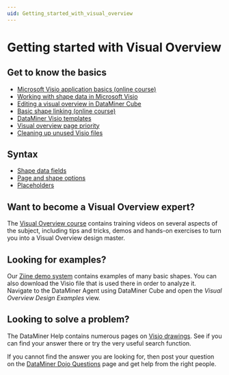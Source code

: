 ```yaml
---
uid: Getting_started_with_visual_overview
---
```


# Getting started with Visual Overview

## Get to know the basics

- [Microsoft Visio application basics (online course)](https://community.dataminer.services/lessons/visio-application-basics/)
- [Working with shape data in Microsoft Visio](xref:Working_with_shape_data_in_Microsoft_Visio)
- [Editing a visual overview in DataMiner Cube](xref:Editing_a_visual_overview_in_DataMiner_Cube)
- [Basic shape linking (online course)](https://community.dataminer.services/lessons/basic-shape-linking/)
- [DataMiner Visio templates](xref:DataMiner_Visio_templates)
- [Visual overview page priority](xref:Visual_overview_page_priority)
- [Cleaning up unused Visio files](xref:Cleaning_up_unused_Visio_files)

## Syntax

- [Shape data fields](xref:Overview_of_DataMiner_shape_data_fields)
- [Page and shape options](xref:Overview_of_page_and_shape_options)
- [Placeholders](xref:Placeholders_for_variables_in_shape_data_values)

## Want to become a Visual Overview expert?

The [Visual Overview course](https://community.dataminer.services/courses/visio/) contains training videos on several aspects of the subject, including tips and tricks, demos and hands-on exercises to turn you into a Visual Overview design master.

## Looking for examples?

Our [Ziine demo system](xref:ZiineDemoSystem) contains examples of many basic shapes. You can also download the Visio file that is used there in order to analyze it. Navigate to the DataMiner Agent using DataMiner Cube and open the *Visual Overview Design Examples* view.

## Looking to solve a problem?

The DataMiner Help contains numerous pages on [Visio drawings](xref:visio). See if you can find your answer there or try the very useful search function.

If you cannot find the answer you are looking for, then post your question on the [DataMiner Dojo Questions](https://community.dataminer.services/questions/) page and get help from the right people.
